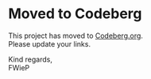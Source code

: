 # Moved to Codeberg

This project has moved to [Codeberg.org][1].  
Please update your links.

Kind regards,  
FWieP

[1]: https://codeberg.org/fwiep/wa-chat-export
